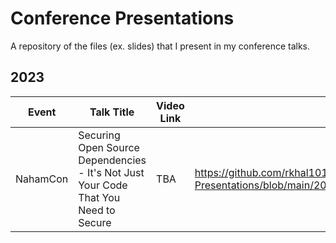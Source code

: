# Conference Presentations

A repository of the files (ex. slides) that I present in my conference talks.

## 2023

Event | Talk Title | Video Link | Slides Link
--- | --- | --- | --- |
NahamCon | Securing Open Source Dependencies - It's Not Just Your Code That You Need to Secure | TBA | https://github.com/rkhal101/Conference-Presentations/blob/main/2023/nahamcon/Securing%20Open%20Source%20Dependencies.pdf
